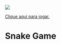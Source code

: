 ![](https://i.imgur.com/ttst8Jc.png)

[Clique aqui para jogar.](https://codepen.io/arthurclemente/full/YzqvOGG "Clique aqui para jogar.")

# Snake Game
